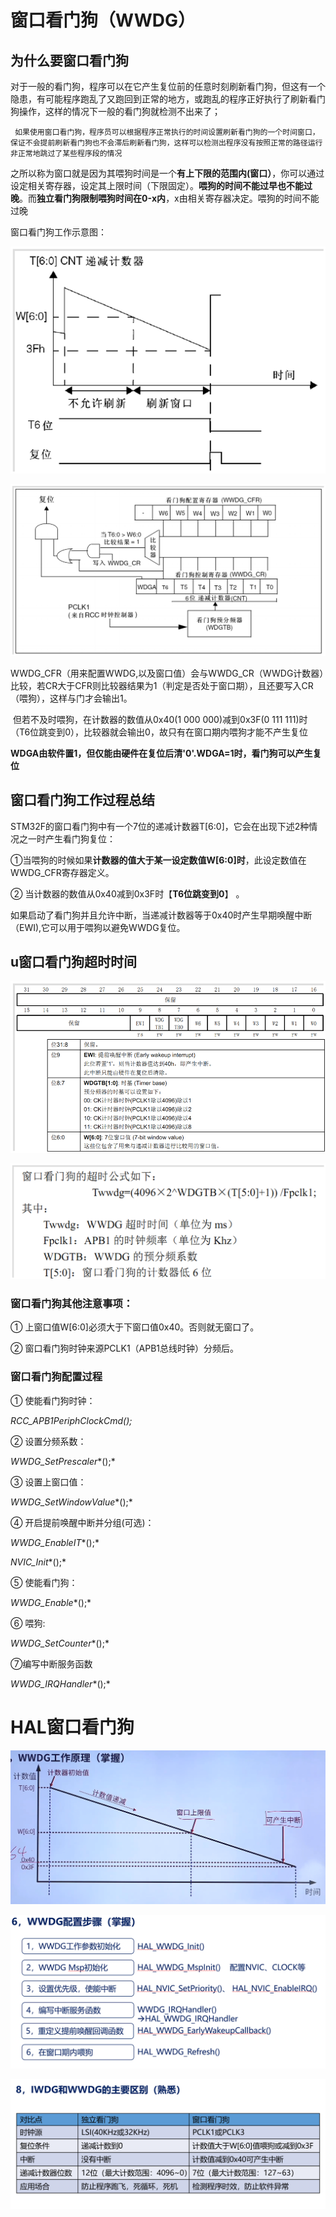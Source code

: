 # 窗口看门狗（WWDG）

## 为什么要窗口看门狗		

​		对于一般的看门狗，程序可以在它产生复位前的任意时刻刷新看门狗，但这有一个隐患，有可能程序跑乱了又跑回到正常的地方，或跑乱的程序正好执行了刷新看门狗操作，这样的情况下一般的看门狗就检测不出来了；

   	 如果使用窗口看门狗，程序员可以根据程序正常执行的时间设置刷新看门狗的一个时间窗口，保证不会提前刷新看门狗也不会滞后刷新看门狗，这样可以检测出程序没有按照正常的路径运行非正常地跳过了某些程序段的情况





​	之所以称为窗口就是因为其喂狗时间是一个**有上下限的范围内(窗口）**，你可以通过设定相关寄存器，设定其上限时间（下限固定）。**喂狗的时间不能过早也不能过晚**。而**独立看门狗限制喂狗时间在0-x内**，x由相关寄存器决定。喂狗的时间不能过晚



窗口看门狗工作示意图：

![image-20241119172040828](.\img\image-20241119172040828.png)

![image-20241119172100406](.\img\image-20241119172100406.png)



​		WWDG_CFR（用来配置WWDG,以及窗口值）会与WWDG_CR（WWDG计数器）比较，若CR大于CFR则比较器结果为1（判定是否处于窗口期），且还要写入CR（喂狗），这样与门才会输出1。

​		但若不及时喂狗，在计数器的数值从0x40(1 000 000)减到0x3F(0 111 111)时（T6位跳变到0），比较器就会输出0，故只有在窗口期内喂狗才能不产生复位

​		**WDGA由软件置1，但仅能由硬件在复位后清'0'.WDGA=1时，看门狗可以产生复位**

## 窗口看门狗工作过程总结

STM32F的窗口看门狗中有一个7位的递减计数器T[6:0]，它会在出现下述2种情况之一时产生看门狗复位：

①当喂狗的时候如果**计数器的值大于某一设定数值W[6:0]时**，此设定数值在WWDG_CFR寄存器定义。

② 当计数器的数值从0x40减到0x3F时【**T6位跳变到0**】 。

如果启动了看门狗并且允许中断，当递减计数器等于0x40时产生早期唤醒中断（EWI),它可以用于喂狗以避免WWDG复位。



## u窗口看门狗超时时间

![image-20241119175646776](.\img\image-20241119175646776.png)

![image-20241119172959681](.\img\image-20241119172959681.png)



### 窗口看门狗其他注意事项：

① 上窗口值W[6:0]必须大于下窗口值0x40。否则就无窗口了。

② 窗口看门狗时钟来源PCLK1（APB1总线时钟）分频后。



### 窗口看门狗配置过程

① 使能看门狗时钟：

   *RCC_APB1PeriphClockCmd();*

② 设置分频系数：

   *WWDG_SetPrescaler**();*

③ 设置上窗口值：

   *WWDG_SetWindowValue**();*

④ 开启提前唤醒中断并分组(可选)：

   *WWDG_EnableIT**();* 

   *NVIC_Init**();*

⑤ 使能看门狗：

   *WWDG_Enable**();*

⑥ 喂狗:

  *WWDG_SetCounter**();*

⑦编写中断服务函数

  *WWDG_IRQHandler**();*





# HAL窗口看门狗

![image-20241120233439293](.\img\image-20241120233439293.png)

![image-20241120233953558](.\img\image-20241120233953558.png)

![image-20241120234104907](.\img\image-20241120234104907.png)
